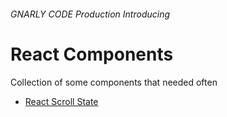 ###### _GNARLY CODE Production_ Introducing

# React Components

Collection of some components that needed often

* [React Scroll State](https://github.com/gnarlycode/react-components/blob/master/packages/react-scroll-state/README.md)
